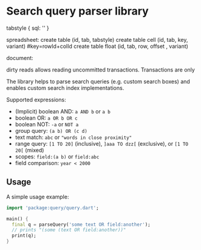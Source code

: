 # Search query parser library
tabstyle {
  sql: ''
  }

spreadsheet:
  create table (id, tab, tabstyle)
  create table cell (id, tab, key, variant)  #key=rowId+colId
  create table float (id, tab, row, offset , variant)

document:
  

dirty reads allows reading uncommitted transactions. Transactions are only 



The library helps to parse search queries (e.g. custom search boxes)
and enables custom search index implementations.

Supported expressions:

- (Implicit) boolean AND: `a AND b` or `a b`
- boolean OR: `a OR b OR c`
- boolean NOT: `-a` or `NOT a`
- group query: `(a b) OR (c d)`
- text match: `abc` or `"words in close proximity"`
- range query: `[1 TO 20]` (inclusive), `]aaa TO dzz[` (exclusive), or `[1 TO 20[` (mixed)
- scopes: `field:(a b)` or `field:abc`
- field comparison: `year < 2000`

## Usage

A simple usage example:

```dart
import 'package:query/query.dart';

main() {
  final q = parseQuery('some text OR field:another');
  // prints "(some (text OR field:another))"
  print(q);
}
```
